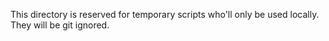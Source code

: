 This directory is reserved for temporary scripts who'll only be used locally. They will be git ignored.
